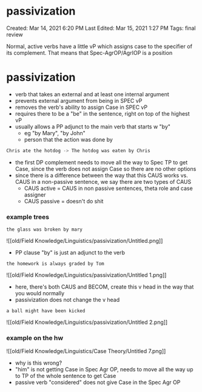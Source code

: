 # passivization

Created: Mar 14, 2021 6:20 PM
Last Edited: Mar 15, 2021 1:27 PM
Tags: final review

Normal, active verbs have a little vP which assigns case to the specifier of its complement. That means that Spec-AgrOP/AgrIOP is a position 

# passivization

- verb that takes an external and at least one internal argument
- prevents external argument from being in SPEC vP
- removes the verb's ability to assign Case in SPEC vP
- requires there to be a "be" in the sentence, right on top of the highest vP
- usually allows a PP adjunct to the main verb that starts w "by"
    - eg "by Mary", "by John"
    - person that the action was done by

```jsx
Chris ate the hotdog -> The hotdog was eaten by Chris
```

- the first DP complement needs to move all the way to Spec TP to get Case, since the verb does not assign Case so there are no other options
- since there is a difference between the way that this CAUS works vs. CAUS in a non-passive sentence, we say there are two types of CAUS
    - CAUS active = CAUS in non passive sentences, theta role and case assigner
    - CAUS passive = doesn't do shit

### example trees

`the glass was broken by mary`

![[old/Field Knowledge/Linguistics/passivization/Untitled.png]]

- PP clause "by" is just an adjunct to the verb

`the homework is always graded by Tom`

![[old/Field Knowledge/Linguistics/passivization/Untitled 1.png]]

- here, there's both CAUS and BECOM, create this v head in the way that you would normally
- passivization does not change the v head

`a ball might have been kicked`

![[old/Field Knowledge/Linguistics/passivization/Untitled 2.png]]

### example on the hw

![[old/Field Knowledge/Linguistics/Case Theory/Untitled 7.png]]

- why is this wrong?
- "him" is not getting Case in Spec Agr OP, needs to move all the way up to TP of the whole sentence to get Case
- passive verb "considered" does not give Case in the Spec Agr OP